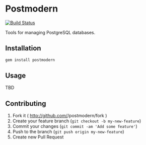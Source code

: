 Postmodern
==========

[![Build Status](https://travis-ci.org/wanelo/postmodern.svg?branch=master)](https://travis-ci.org/wanelo/postmodern)

Tools for managing PostgreSQL databases.

## Installation

```bash
gem install postmodern
```

## Usage

TBD

## Contributing

1. Fork it ( http://github.com/<my-github-username>/postmodern/fork )
2. Create your feature branch (`git checkout -b my-new-feature`)
3. Commit your changes (`git commit -am 'Add some feature'`)
4. Push to the branch (`git push origin my-new-feature`)
5. Create new Pull Request

